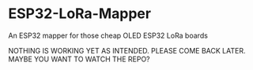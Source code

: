 # ESP32-LoRa-Mapper
An ESP32 mapper for those cheap OLED ESP32 LoRa boards

NOTHING IS WORKING YET AS INTENDED. PLEASE COME BACK LATER. MAYBE YOU WANT TO WATCH THE REPO?

